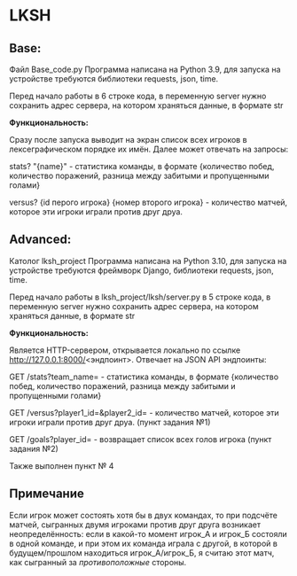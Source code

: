 # LKSH

## Base: 
Файл Base_code.py
Программа написана на Python 3.9, для запуска на устройстве требуются библиотеки requests, json, time.

Перед начало работы в 6 строке кода, в переменную server нужно сохранить адрес сервера, на котором храняться данные, в формате str

**Функциональность:**

Сразу после запуска выводит на экран список всех игроков в лексеграфическом порядке их имён. Далее может отвечать на запросы:

stats? "{name}" - статистика команды, в формате {количество побед, количество поражений, разница между забитыми и пропущенными голами}

versus? {id перого игрока} {номер второго игрока} - количество матчей, которое эти игроки играли против друг друа.

## Advanced:

Католог lksh_project
Программа написана на Python 3.10, для запуска на устройстве требуются фреймворк Django, библиотеки requests, json, time. 

Перед начало работы в lksh_project/lksh/server.py в 5 строке кода, в переменную server нужно сохранить адрес сервера, на котором храняться данные, в формате str

**Функциональность:**

Является HTTP-сервером, открывается локально по ссылке http://127.0.0.1:8000/<эндпоинт>. Отвечает на JSON API эндпоинты:

GET /stats?team_name=<name> - статистика команды, в формате {количество побед, количество поражений, разница между забитыми и пропущенными голами}

GET /versus?player1_id=<id>&player2_id=<id>  - количество матчей, которое эти игроки играли против друг друа.
(пункт задания №1)

GET /goals?player_id=<id> - возвращает список всех голов игрока
(пункт задания №2)

Также выполнен пункт № 4

## Примечание
Если игрок может состоять хотя бы в двух командах, то при подсчёте матчей, сыгранных двумя игроками против друг друга возникает неопределённость: если в какой-то момент игрок_А и игрок_Б состояли в одной команде, и при этом их команда играла с другой, в которой в будущем/прошлом находиться игрок_А/игрок_Б, я считаю этот матч, как сыгранный за *противоположные* стороны.
